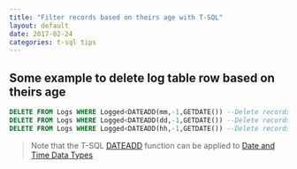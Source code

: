 ```yaml
---
title: "Filter records based on theirs age with T-SQL"
layout: default
date: 2017-02-24
categories: t-sql tips
---
```


## Some example to delete log table row based on theirs age

```sql
DELETE FROM Logs WHERE Logged<DATEADD(mm,-1,GETDATE()) --Delete records older than one month
DELETE FROM Logs WHERE Logged<DATEADD(dd,-1,GETDATE()) --Delete records older than one day
DELETE FROM Logs WHERE Logged<DATEADD(hh,-1,GETDATE()) --Delete records older than one hour
```

> Note that the T-SQL [DATEADD](https://msdn.microsoft.com/en-us/library/ms186819.aspx) function can be applied to [Date and Time Data Types](https://msdn.microsoft.com/en-us/library/ms186724.aspx)
